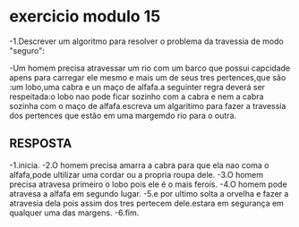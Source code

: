# exercicio modulo 15
-1.Descrever um algoritmo para resolver o problema da travessia de modo "seguro":

-Um homem precisa atravessar um rio com um barco que possui capcidade apens para carregar ele mesmo e mais um de seus tres pertences,que são :um lobo,uma cabra e un maço de alfafa.a seguinter regra deverá ser respeitada:o lobo nao pode ficar sozinho com a cabra e nem a cabra sozinha com o maço de alfafa.escreva um algaritimo para fazer a travessia dos pertences que estão em uma margemdo rio para o outra.

## RESPOSTA
-1.inicia. 
-2.O homem precisa amarra a cabra para que ela nao coma o alfafa,pode ultilizar uma cordar ou a propria roupa dele.
-3.O homem precisa atravesa primeiro o lobo pois ele é o mais ferois.
-4.O homem pode atravesa a alfafa em segundo lugar.
-5.e por ultimo solta a orvelha e fazer a atravesia dela pois assim dos tres pertecem dele.estara em segurança em qualquer uma das margens.
-6.fim.
